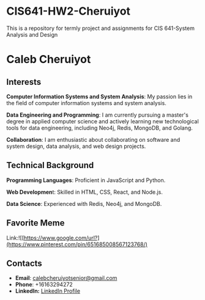 # CIS641-HW2-Cheruiyot
This is a repository for termly project and assignments for CIS 641-System Analysis and Design
# Caleb Cheruiyot
## Interests
**Computer Information Systems and System Analysis**: My passion lies in the field of computer information systems and system analysis.

**Data Engineering and Programming**: I am currently pursuing a master's degree in applied computer science and actively learning new technological tools for data engineering, including Neo4j, Redis, MongoDB, and Golang.

**Collaboration**: I am enthusiastic about collaborating on software and system design, data analysis, and web design projects.
## Technical Background
 **Programming Languages**: Proficient in JavaScript and Python.
 
 **Web Developmen**t: Skilled in HTML, CSS, React, and Node.js.
 
 **Data Science**: Experienced with Redis, Neo4j, and MongoDB.
## Favorite Meme
Link:![[https://www.google.com/url?](https://www.pinterest.com/pin/651685008567123768/)
## Contacts
+ **Email**: calebcheruiyotsenior@gmail.com
+ **Phone**: +16163294272
+ **LinkedIn:** [LinkedIn Profile](https://www.linkedin.com/in/caleb-cheruiyot)

